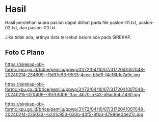# Hasil

Hasil perolehan suara paslon dapat dilihat pada file paslon-01.txt, paslon-02.txt, dan paslon-03.txt.

Jika tidak ada, artinya data tersebut belum ada pada SIREKAP.

## Foto C Plano

https://sirekap-obj-formc.kpu.go.id/b4ce/pemilu/ppwp/31/72/04/10/07/3172041007048-20240214-234609--f1d97e93-9533-4cee-b5d9-f4c16bfc7a9c.jpg

https://sirekap-obj-formc.kpu.go.id/b4ce/pemilu/ppwp/31/72/04/10/07/3172041007048-20240215-020409--397b1d06-ffac-4b70-a743-d9acfe4c1430.jpg

https://sirekap-obj-formc.kpu.go.id/b4ce/pemilu/ppwp/31/72/04/10/07/3172041007048-20240214-235033--b241c953-630b-40f5-8fb6-47886e04e27c.jpg
